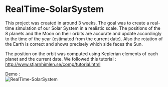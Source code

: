 # RealTime-SolarSystem


This project was created in around 3 weeks. The goal was to create a real-time simulation of our Solar System in a realistic scale. The positions of the 8 planets and the Moon on their orbits are accurate and update accordingly to the time of the year (estimated from the current date). Also the rotation of the Earth is correct and shows precisely which side faces the Sun.

The position on the orbit was computed using Keplerian elements of each planet and the current date. We followed this tutorial : http://www.stjarnhimlen.se/comp/tutorial.html

Demo : <br>
![RealTime-SolarSystem](https://github.com/Cottard-Faraud/RealTime-SolarSystem/blob/main/Assets/Misc/RealTime-SolarSystem-Demo.gif)

